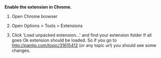 **Enable the extension in Chrome.**

1. Open Chrome browser

2. Open Options > Tools > Extensions

3. Click 'Load unpacked extension...' and find your extension folder
If all goes Ok extension should be loaded. So if you go to http://pantip.com/topic/31615412 (or any topic url) you should see some changes.
